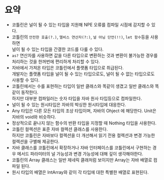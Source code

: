 # 요약 

* 코틀린은 널이 될 수 있는 타입을 지원해 NPE 오류를 컴파일 시점에 감지할 수 있다.     
* 코틀린의 `안전한 호출(?.)`, `엘비스 연산자(?:)`, `널 아님 단언(!!)`, `let 함수`등을 사용하면   
  널이 될 수 있는 타입을 간결한 코드를 다룰 수 있다.     
* `as?` 연산자를 사용하면 값을 다른 타입으로 변환하는 것과 변환이 불가능한 경우를 처리하는 것을 한꺼번에 편리하게 처리할 수 있다.     
* 자바에서 가져온 타입은 코틀린에서 플랫폼 타입으로 취급된다.     
  개발자는 플랫폼 타입을 널이 될 수 있는 타입으로도, 널이 될 수 없는 타입으로도 사용할 수 있다.      
* 코틀린에서는 수를 표현하는 타입이 일반 클래스와 똑같이 생겼고 일반 클래스와 똑같이 동작한다.     
  하지만 대부분 컴파일러는 숫자 타입을 자바 원사 타입등으로 컴파일한다.     
* 널이 될 수 있는 원시타입은 자바의 박싱한 원시타입에 대응한다.    
* Any 타입은 다른 모든 타입의 조상 타입이며, 자바의 Ohject 에 해당한다. Unit은 자바의 void와 비슷하다.   
* 정상적으로 끝나지 않는 함수의 반환 타입을 지정할 때 Nothing 타입을 사용한다.   
* 코틀린 컬렉션은 표준 자바 컬렉션 클래스를 사용한다.    
  하지만 코틀린은 자바보다 컬렉션을 더 개선해서 읽기 전용 컬렉션과 변경 가능한 컬렉션을 구별해 제공한다.   
* 자바 클래스를 코틀린에서 확장하거나 자바 인터페이스를 코틀린에서 구현하는 경우 
  메서드 파라미터의 널 가능성과 변경 가능성에 대해 깊이 생각해야한다.   
* 코틀린의 Array 클래스는 일반 제네릭 클래처럼 보이지만 Array는 자바 배열로 컴파일 된다.      
* 원시 타입의 배열은 IntArray와 같이 각 타입에 대한 특별한 배열로 표현된다.       

